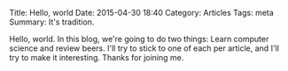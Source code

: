 Title: Hello, world
Date: 2015-04-30 18:40
Category: Articles
Tags: meta
Summary: It's tradition.

Hello, world. In this blog, we're going to do two things: Learn computer science and review beers. I'll try to stick to one of each per article, and I'll try to make it interesting. Thanks for joining me.